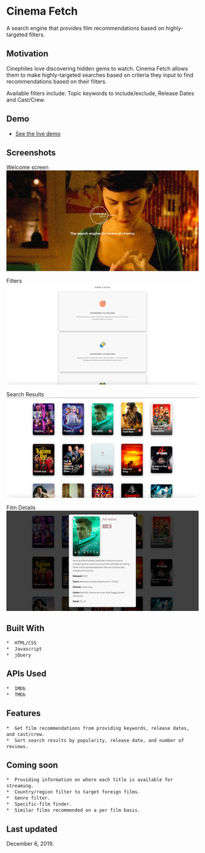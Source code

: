 # Cinema Fetch

A search engine that provides film recommendations based on highly-targeted filters.

## Motivation

Cinephiles love discovering hidden gems to watch. Cinema Fetch allows them to make highly-targeted searches based on criteria they input to find recommendations based on their filters. 

Available filters include: Topic keywords to include/exclude, Release Dates and Cast/Crew.

## Demo
-  [See the live demo](https://maximus202.github.io/cinema-fetch/)

## Screenshots

Welcome screen
![welcome screen](https://github.com/maximus202/cinema-fetch/blob/master/welcome-screen.png?raw=true)

Filters
![filters available](https://github.com/maximus202/cinema-fetch/blob/master/filters.png?raw=true)

Search Results
![search results](https://github.com/maximus202/cinema-fetch/blob/master/search-results.png?raw=true)

Film Details
![film details](https://github.com/maximus202/cinema-fetch/blob/master/film-details.png?raw=true)

## Built With
    *  HTML/CSS
    *  Javascript
    *  jQuery

## APIs Used
    *  IMDb
    *  TMDb

## Features
    *  Get film recommendations from providing keywords, release dates, and cast/crew.
    *  Sort search results by popularity, release date, and number of reviews.

## Coming soon
    *  Providing information on where each title is available for streaming.
    *  Country/region filter to target foreign films.
    *  Genre filter.
    *  Specific-film finder.
    *  Similar films recommended on a per film basis.

## Last updated
December 6, 2019.